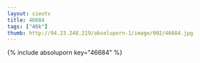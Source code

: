 ```yaml
--- 
layout: sieutv
title: 46684
tags: ["46k"]
thumb: http://94.23.248.219/absoluporn-1/image/002/46684.jpg
---
```

{% include absoluporn key="46684" %} 
